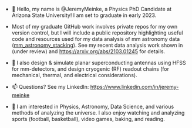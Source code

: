 - 👋 Hello, my name is @JeremyMeinke, a Physics PhD Candidate at Arizona State University! I am set to graduate in early 2023. 
- Most of my graduate GitHub work involves private repos for my own version control, but I will include a public repository highlighting useful code and resources used for my data analysis of mm astronomy data ([mm_astronomy_stacking](https://github.com/JeremyMeinke/mm_astronomy_stacking)). See my recent data analysis work shown in (under review) and https://arxiv.org/abs/2103.01245 for details.  

- 🔭 I also design & simulate planar superconducting antennas using HFSS for mm-detectors, and design cryogenic (RF) readout chains (for mechanical, thermal, and electrical considerations).

- 📫 Questions? See my LinkedIn: https://www.linkedin.com/in/jeremy-meinke
- 👀 I am interested in Physics, Astronomy, Data Science, and various methods of analyzing the universe.  I also enjoy watching and analyzing sports (football, basketball), video games, baking, and reading.

<!---
JeremyMeinke/JeremyMeinke is a ✨ special ✨ repository because its `README.md` (this file) appears on your GitHub profile.
You can click the Preview link to take a look at your changes.
--->
